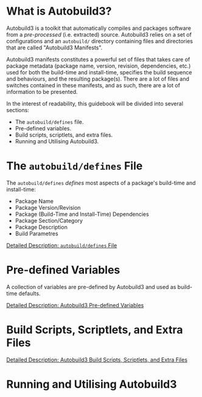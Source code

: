 <!-- TITLE: Autobuild3 -->
<!-- SUBTITLE: A Multi-Backend Packaging Toolkit -->

# What is Autobuild3?

Autobuild3 is a toolkit that automatically compiles and packages software from a *pre-processed* (i.e. extracted) source. Autobuild3 relies on a set of configurations and an `autobuild/` directory containing files and directories that are called "Autobuild3 Manifests". 

Autobuild3 manifests constitutes a powerful set of files that takes care of package metadata (package name, version, revision, dependencies, etc.) used for both the build-time and install-time, specifies the build sequence and behaviours, and the resulting package(s). There are a lot of files and switches contained in these manifests, and as such, there are a lot of information to be presented.

In the interest of readability, this guidebook will be divided into several sections:

- The `autobuild/defines` file.
- Pre-defined variables.
- Build scripts, scriptlets, and extra files.
- Running and Utilising Autobuild3.

# The `autobuild/defines` File

The `autobuild/defines` *defines* most aspects of a package's build-time and install-time:

- Package Name
- Package Version/Revision
- Package (Build-Time and Install-Time) Dependencies
- Package Section/Category
- Package Description
- Build Parametres

[Detailed Description: `autobuild/defines` File](/developers/aosc-os-cadet-training/autobuild3/defines)

# Pre-defined Variables

A collection of variables are pre-defined by Autobuild3 and used as build-time defaults.

[Detailed Description: Autobuild3 Pre-defined Variables](/developers/aosc-os-cadet-training/autobuild3/pre-defined-variables)

# Build Scripts, Scriptlets, and Extra Files

[Detailed Description: Autobuild3 Build Scripts, Scriptlets, and Extra Files](/developers/aosc-os-cadet-training/autobuild3/scripts-and-extra-files)

# Running and Utilising Autobuild3

